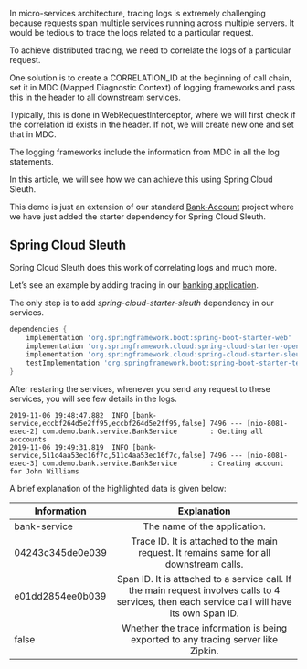 In micro-services architecture, tracing logs is extremely challenging because requests span multiple services running across multiple servers. It would be tedious to trace the logs related to a particular request.

To achieve distributed tracing, we need to correlate the logs of a particular request.

One solution is to create a CORRELATION_ID at the beginning of call chain, set it in MDC (Mapped Diagnostic Context) of logging frameworks and pass this in the header to all downstream services.

Typically, this is done in WebRequestInterceptor, where we will first check if the correlation id exists in the header. If not, we will create new one and set that in MDC.

The logging frameworks include the information from MDC in all the log statements.

In this article, we will see how we can achieve this using Spring Cloud Sleuth.

This demo is just an extension of our standard [Bank-Account](https://github.com/nileshwaani/tutorials/tree/master/Feign) project where we have just added the starter dependency for Spring Cloud Sleuth.

## Spring Cloud Sleuth

Spring Cloud Sleuth does this work of correlating logs and much more.

Let’s see an example by adding tracing in our [banking application](https://github.com/nileshwaani/tutorials/tree/master/Feign).

The only step is to add _spring-cloud-starter-sleuth_ dependency in our services.

```gradle
dependencies {
    implementation 'org.springframework.boot:spring-boot-starter-web'
    implementation 'org.springframework.cloud:spring-cloud-starter-openfeign'
    implementation 'org.springframework.cloud:spring-cloud-starter-sleuth'
    testImplementation 'org.springframework.boot:spring-boot-starter-test'
}
```

After restaring the services, whenever you send any request to these services, you will see few details in the logs.

```
2019-11-06 19:48:47.882  INFO [bank-service,eccbf264d5e2ff95,eccbf264d5e2ff95,false] 7496 --- [nio-8081-exec-2] com.demo.bank.service.BankService        : Getting all acccounts
2019-11-06 19:49:31.819  INFO [bank-service,511c4aa53ec16f7c,511c4aa53ec16f7c,false] 7496 --- [nio-8081-exec-3] com.demo.bank.service.BankService        : Creating account for John Williams
```

A brief explanation of the highlighted data is given below:

| Information      | Explanation|
| -----------------|:-------------:|
|bank-service      |The name of the application.|
|04243c345de0e039  |Trace ID. It is attached to the main request. It remains same for all downstream calls.|
|e01dd2854ee0b039  |Span ID. It is attached to a service call. If the main request involves calls to 4 services, then each service call will have its own Span ID.|
|false             |Whether the trace information is being exported to any tracing server like Zipkin.|